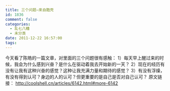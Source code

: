 ```yaml
---
title: 三个问题–来自酷壳
id: 1836
comment: false
categories:
  - 乱七八糟
  - 未分类
date: 2011-12-22 16:57:00
tags:
---
```


今天看了陈皓的一篇文章，对里面的三个问题很有感触：
1）每天早上醒过来的时候，我会为什么感到兴奋？是什么在驱动着我去开始新的一天？
2）现在的经历有没有让我有这种兴奋的感觉？这种让我充满力量和期待的感觉？
3）有没有浮燥，有没有得到认可？身边的人的认可？但更重要的是自己是否对自己认可？
原文链接：
http://coolshell.cn/articles/6142.html#more-6142